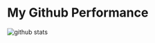 # My Github Performance
![github stats](https://github-readme-stats.vercel.app/api?username=anwar907&show_icons=true)
